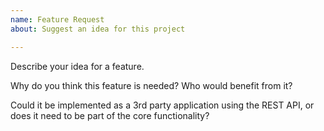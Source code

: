 ```yaml
---
name: Feature Request
about: Suggest an idea for this project

---
```


Describe your idea for a feature.

Why do you think this feature is needed? Who would benefit from it?

Could it be implemented as a 3rd party application using the REST API, or does it need to be part of the core functionality?
